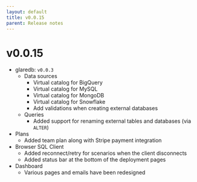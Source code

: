 ```yaml
---
layout: default
title: v0.0.15
parent: Release notes
---
```


<!-- markdownlint-disable title-case-style -->

# v0.0.15

<!-- markdownlint-enable title-case-style -->

- glaredb: `v0.0.3`
  - Data sources
    - Virtual catalog for BigQuery
    - Virtual catalog for MySQL
    - Virtual catalog for MongoDB
    - Virtual catalog for Snowflake
    - Add validations when creating external databases
  - Queries
    - Added support for renaming external tables and databases (via `ALTER`)
- Plans
  - Added team plan along with Stripe payment integration
- Browser SQL Client
  - Added reconnect/retry for scenarios when the client disconnects
  - Added status bar at the bottom of the deployment pages
- Dashboard
  - Various pages and emails have been redesigned
